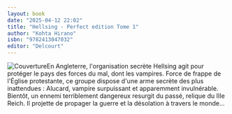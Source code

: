 ```yaml
---
layout: book
date: "2025-04-12 22:02"
title: "Hellsing - Perfect edition Tome 1"
author: "Kohta Hirano"
isbn: "9782413047032"
editor: "Delcourt"
---
```

![Couverture](/img/9782413047032.jpeg)En Angleterre, l'organisation secrète Hellsing agit pour protéger le pays des forces du mal, dont les vampires. Force de frappe de l'Église protestante, ce groupe dispose d'une arme secrète des plus inattendues : Alucard, vampire surpuissant et apparemment invulnérable. Bientôt, un ennemi terriblement dangereux resurgit du passé, relique du IIIe Reich. Il projette de propager la guerre et la désolation à travers le monde...